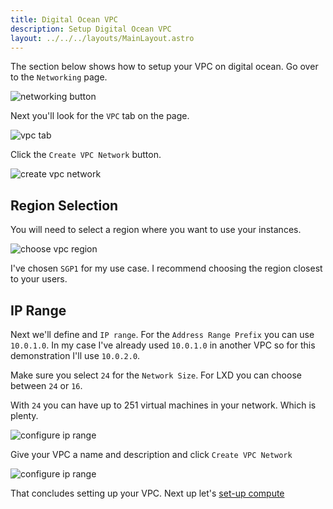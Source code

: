 ```yaml
---
title: Digital Ocean VPC
description: Setup Digital Ocean VPC
layout: ../../../layouts/MainLayout.astro
---
```


The section below shows how to setup your VPC on digital ocean. Go over to the `Networking` page.

![networking button](/assets/digital-ocean/networking-button.png)

Next you'll look for the `VPC` tab on the page.

![vpc tab](/assets/digital-ocean/networking-vpc-tab.png)

Click the `Create VPC Network` button.

![create vpc network](/assets/digital-ocean/create-vpc-network.png)

## Region Selection

You will need to select a region where you want to use your instances.

![choose vpc region](/assets/digital-ocean/choose-vpc-region.png)

I've chosen `SGP1` for my use case. I recommend choosing the region closest to your users. 

## IP Range

Next we'll define and `IP range`. For the `Address Range Prefix` you can use `10.0.1.0`. In my case I've already used `10.0.1.0` in another VPC so for this demonstration I'll use `10.0.2.0`.

Make sure you select `24` for the `Network Size`. For LXD you can choose between `24` or `16`. 

With `24` you can have up to 251 virtual machines in your network. Which is plenty.

![configure ip range](/assets/digital-ocean/configure-ip-range.png)

Give your VPC a name and description and click `Create VPC Network`

![configure ip range](/assets/digital-ocean/vpc-name-description.png)

That concludes setting up your VPC. Next up let's [set-up compute](/en/compute/digital-ocean)
